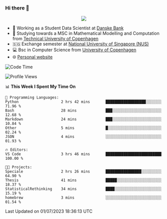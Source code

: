 ### Hi there 👋

<p align="center">
  <img src="https://media4.giphy.com/media/3ohzdKy5Z8TChSDuiA/giphy.gif?cid=ecf05e47r69cojk56gup9q8mep9liy48s94dn2uxsfh6fv39&rid=giphy.gif&ct=g" />
</p>

* 🏦 Working as a Student Data Scientist at [Danske Bank](https://danskebank.dk)
* 🧮 Studying towards a MSC in Mathematical Modelling and Computation from [Technical University of Copenhagen](https://www.dtu.dk)
* 🇸🇬 Exchange semester at [National University of Singapore (NUS)](https://www.nus.edu.sg)
* 💻 Bsc in Computer Science from [University of Copenhagen](https://www.ku.dk/english/)
* 🌐 [Personal website](https://fiskehandleren.github.io/carl-website/) 

<!--START_SECTION:waka-->
![Code Time](http://img.shields.io/badge/Code%20Time-394%20hrs%2022%20mins-blue)

![Profile Views](http://img.shields.io/badge/Profile%20Views-0-blue)

📊 **This Week I Spent My Time On** 

```text
💬 Programming Languages: 
Python                   2 hrs 42 mins       ██████████████████░░░░░░░   71.96 % 
Bash                     28 mins             ███░░░░░░░░░░░░░░░░░░░░░░   12.68 % 
Markdown                 24 mins             ███░░░░░░░░░░░░░░░░░░░░░░   10.84 % 
Other                    5 mins              █░░░░░░░░░░░░░░░░░░░░░░░░   02.24 % 
JSON                     4 mins              ░░░░░░░░░░░░░░░░░░░░░░░░░   01.93 % 

🔥 Editors: 
VS Code                  3 hrs 46 mins       █████████████████████████   100.00 % 

🐱‍💻 Projects: 
Speciale                 2 hrs 26 mins       ████████████████░░░░░░░░░   64.90 % 
Thesis                   41 mins             █████░░░░░░░░░░░░░░░░░░░░   18.37 % 
StatisticalRethinking    34 mins             ████░░░░░░░░░░░░░░░░░░░░░   15.19 % 
homebrew                 3 mins              ░░░░░░░░░░░░░░░░░░░░░░░░░   01.54 % 
```


 Last Updated on 01/07/2023 18:36:13 UTC
<!--END_SECTION:waka-->
